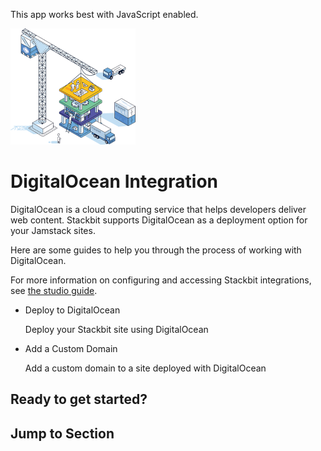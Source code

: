 This app works best with JavaScript enabled.



























![Stackbit](/docs/images/stackbit-crane-sm.png)

DigitalOcean Integration
========================

DigitalOcean is a cloud computing service that helps developers deliver web content. Stackbit supports DigitalOcean as a deployment option for your Jamstack sites.

Here are some guides to help you through the process of working with DigitalOcean.

For more information on configuring and accessing Stackbit integrations, see [the studio guide](/docs/studio-guides/settings).

-   <a href="/docs/developer-guides/integrations/digital-ocean/deploy/" class="docs-item-link"></a>
    Deploy to DigitalOcean

    <span class="icon-angle-right" aria-hidden="true"></span>
    Deploy your Stackbit site using DigitalOcean

-   <a href="/docs/developer-guides/integrations/digital-ocean/custom-domain/" class="docs-item-link"></a>
    Add a Custom Domain

    <span class="icon-angle-right" aria-hidden="true"></span>
    Add a custom domain to a site deployed with DigitalOcean

Ready to get started?
---------------------



Jump to Section
---------------











